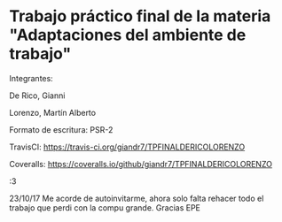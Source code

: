 # Trabajo práctico final de la materia "Adaptaciones del ambiente de trabajo"
Integrantes:

  De Rico, Gianni
  
  Lorenzo, Martín Alberto
  
  

Formato de escritura: PSR-2

TravisCI: https://travis-ci.org/giandr7/TPFINALDERICOLORENZO

Coveralls: https://coveralls.io/github/giandr7/TPFINALDERICOLORENZO

:3

23/10/17 Me acorde de autoinvitarme, ahora solo falta rehacer todo el trabajo que perdi con la compu grande. Gracias EPE
